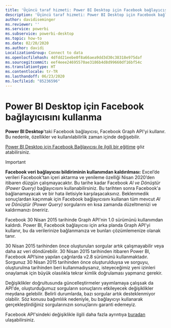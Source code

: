 ```yaml
---
title: 'Üçüncü taraf hizmeti: Power BI Desktop için Facebook bağlayıcısı'
description: 'Üçüncü taraf hizmeti: Power BI Desktop için Facebook bağlayıcısı'
author: davidiseminger
ms.reviewer: ''
ms.service: powerbi
ms.subservice: powerbi-desktop
ms.topic: how-to
ms.date: 02/20/2020
ms.author: davidi
LocalizationGroup: Connect to data
ms.openlocfilehash: 4dfdd21eebe0f8a66aea9dd3d30c38318e975daf
ms.sourcegitcommit: eef4eee24695570ae3186b4d8d99660df16bf54c
ms.translationtype: HT
ms.contentlocale: tr-TR
ms.lasthandoff: 06/23/2020
ms.locfileid: "85236596"
---
```

# <a name="use-the-facebook-connector-for-power-bi-desktop"></a>Power BI Desktop için Facebook bağlayıcısını kullanma
**Power BI Desktop**'taki Facebook bağlayıcısı, Facebook Graph API'yi kullanır. Bu nedenle, özellikler ve kullanılabilirlik zaman içinde değişebilir.

[Power BI Desktop için Facebook Bağlayıcısı ile ilgili bir eğitime](desktop-tutorial-facebook-analytics.md) göz atabilirsiniz.

> [!IMPORTANT]
> **Facebook veri bağlayıcısı bildiriminin kullanımdan kaldırılması:** Excel’de verileri Facebook’tan içeri aktarma ve yenileme özelliği Nisan 2020’den itibaren düzgün çalışmayacaktır. Bu tarihe kadar Facebook *Al ve Dönüştür (Power Query)* bağlayıcısını kullanabilirsiniz. Bu tarihten sonra Facebook'a bağlanamayacak ve bir hata iletisiyle karşılaşacaksınız. Beklenmedik sonuçlardan kaçınmak için Facebook bağlayıcısını kullanan tüm mevcut *Al ve Dönüştür (Power Query)* sorgularını en kısa zamanda düzeltmenizi ve kaldırmanızı öneririz.


Facebook 30 Nisan 2015 tarihinde Graph API'nin 1.0 sürümünü kullanımdan kaldırdı. Power BI, Facebook bağlayıcısı için arka planda Graph API'yi kullanır, bu da verilerinize bağlanmanıza ve bunları çözümlemenize olanak tanır.

30 Nisan 2015 tarihinden önce oluşturulan sorgular artık çalışmayabilir veya daha az veri döndürebilir. 30 Nisan 2015 tarihinden itibaren Power BI, Facebook API’sine yapılan çağrılarda v2.8 sürümünü kullanmaktadır. Sorgunuz 30 Nisan 2015 tarihinden önce oluşturulduysa ve sorguyu, oluşturulma tarihinden beri kullanmadıysanız, isteyeceğimiz yeni izinleri onaylamak için büyük olasılıkla tekrar kimlik doğrulaması yapmanız gerekir.

Değişiklikler doğrultusunda güncelleştirmeler yayımlamaya çalışsak da API'de, oluşturduğumuz sorguların sonuçlarını etkileyecek değişiklikler meydana gelebilir. Belirli durumlarda, bazı sorgular artık desteklenmiyor olabilir. Söz konusu bağımlılık nedeniyle, bu bağlayıcıyı kullanarak gerçekleştirdiğiniz sorgularınızın sonuçlarını garanti edemeyiz.

Facebook API'sindeki değişiklikle ilgili daha fazla ayrıntıya [buradan](https://developers.facebook.com/docs/apps/changelog#v2_0) ulaşabilirsiniz.

